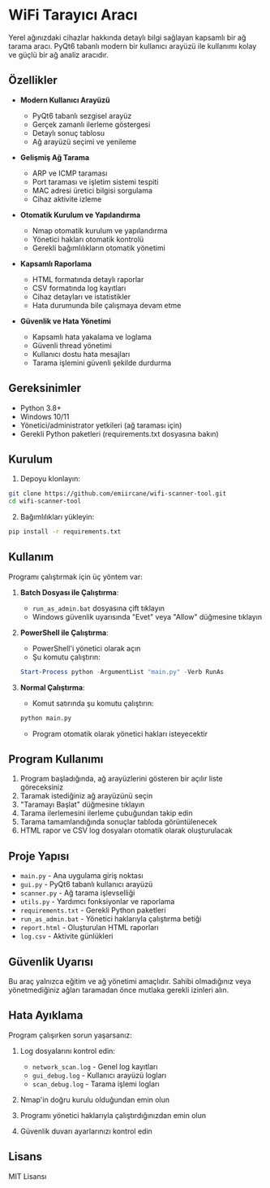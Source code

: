 # WiFi Tarayıcı Aracı

Yerel ağınızdaki cihazlar hakkında detaylı bilgi sağlayan kapsamlı bir ağ tarama aracı. PyQt6 tabanlı modern bir kullanıcı arayüzü ile kullanımı kolay ve güçlü bir ağ analiz aracıdır.

## Özellikler

- **Modern Kullanıcı Arayüzü**
  - PyQt6 tabanlı sezgisel arayüz
  - Gerçek zamanlı ilerleme göstergesi
  - Detaylı sonuç tablosu
  - Ağ arayüzü seçimi ve yenileme

- **Gelişmiş Ağ Tarama**
  - ARP ve ICMP taraması
  - Port taraması ve işletim sistemi tespiti
  - MAC adresi üretici bilgisi sorgulama
  - Cihaz aktivite izleme

- **Otomatik Kurulum ve Yapılandırma**
  - Nmap otomatik kurulum ve yapılandırma
  - Yönetici hakları otomatik kontrolü
  - Gerekli bağımlılıkların otomatik yönetimi

- **Kapsamlı Raporlama**
  - HTML formatında detaylı raporlar
  - CSV formatında log kayıtları
  - Cihaz detayları ve istatistikler
  - Hata durumunda bile çalışmaya devam etme

- **Güvenlik ve Hata Yönetimi**
  - Kapsamlı hata yakalama ve loglama
  - Güvenli thread yönetimi
  - Kullanıcı dostu hata mesajları
  - Tarama işlemini güvenli şekilde durdurma

## Gereksinimler

- Python 3.8+
- Windows 10/11
- Yönetici/administrator yetkileri (ağ taraması için)
- Gerekli Python paketleri (requirements.txt dosyasına bakın)

## Kurulum

1. Depoyu klonlayın:
```bash
git clone https://github.com/emiircane/wifi-scanner-tool.git
cd wifi-scanner-tool
```

2. Bağımlılıkları yükleyin:
```bash
pip install -r requirements.txt
```

## Kullanım

Programı çalıştırmak için üç yöntem var:

1. **Batch Dosyası ile Çalıştırma**:
   - `run_as_admin.bat` dosyasına çift tıklayın
   - Windows güvenlik uyarısında "Evet" veya "Allow" düğmesine tıklayın

2. **PowerShell ile Çalıştırma**:
   - PowerShell'i yönetici olarak açın
   - Şu komutu çalıştırın:
   ```powershell
   Start-Process python -ArgumentList "main.py" -Verb RunAs
   ```

3. **Normal Çalıştırma**:
   - Komut satırında şu komutu çalıştırın:
   ```bash
   python main.py
   ```
   - Program otomatik olarak yönetici hakları isteyecektir

## Program Kullanımı

1. Program başladığında, ağ arayüzlerini gösteren bir açılır liste göreceksiniz
2. Taramak istediğiniz ağ arayüzünü seçin
3. "Taramayı Başlat" düğmesine tıklayın
4. Tarama ilerlemesini ilerleme çubuğundan takip edin
5. Tarama tamamlandığında sonuçlar tabloda görüntülenecek
6. HTML rapor ve CSV log dosyaları otomatik olarak oluşturulacak

## Proje Yapısı

- `main.py` - Ana uygulama giriş noktası
- `gui.py` - PyQt6 tabanlı kullanıcı arayüzü
- `scanner.py` - Ağ tarama işlevselliği
- `utils.py` - Yardımcı fonksiyonlar ve raporlama
- `requirements.txt` - Gerekli Python paketleri
- `run_as_admin.bat` - Yönetici haklarıyla çalıştırma betiği
- `report.html` - Oluşturulan HTML raporları
- `log.csv` - Aktivite günlükleri

## Güvenlik Uyarısı

Bu araç yalnızca eğitim ve ağ yönetimi amaçlıdır. Sahibi olmadığınız veya yönetmediğiniz ağları taramadan önce mutlaka gerekli izinleri alın.

## Hata Ayıklama

Program çalışırken sorun yaşarsanız:

1. Log dosyalarını kontrol edin:
   - `network_scan.log` - Genel log kayıtları
   - `gui_debug.log` - Kullanıcı arayüzü logları
   - `scan_debug.log` - Tarama işlemi logları

2. Nmap'in doğru kurulu olduğundan emin olun
3. Programı yönetici haklarıyla çalıştırdığınızdan emin olun
4. Güvenlik duvarı ayarlarınızı kontrol edin

## Lisans

MIT Lisansı 